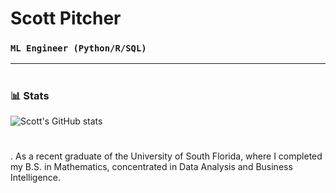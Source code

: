 # Scott Pitcher

### **`ML Engineer (Python/R/SQL)`**
---
#
### 📊 Stats

![Scott's GitHub stats](https://github-readme-stats.vercel.app/api?username=scottpitcher&show_icons=true&theme=gruvbox)

<!-- ![GitHub Streak](https://streak-stats.demolab.com?user=ForrestKnight&theme=gruvbox&border_radius=4.5) -->

#
. As a recent graduate of the University of South Florida, where I completed my B.S. in Mathematics, concentrated in Data Analysis and Business Intelligence. 
